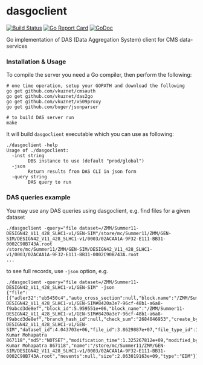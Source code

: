 # dasgoclient

[![Build Status](https://travis-ci.org/vkuznet/dasgoclient.svg?branch=master)](https://travis-ci.org/vkuznet/dasgoclient)
[![Go Report Card](https://goreportcard.com/badge/github.com/vkuznet/dasgoclient)](https://goreportcard.com/report/github.com/vkuznet/dasgoclient)
[![GoDoc](https://godoc.org/github.com/vkuznet/dasgoclient?status.svg)](https://godoc.org/github.com/vkuznet/dasgoclient)

Go implementation of DAS (Data Aggregation System) client for CMS data-services

### Installation & Usage

To compile the server you need a Go compiler, then perform the following:

```
# one time operation, setup your GOPATH and download the following
go get github.com/vkuznet/cmsauth
go get github.com/vkuznet/das2go
go get github.com/vkuznet/x509proxy
go get github.com/buger/jsonparser

# to build DAS server run
make
```

It will build ```dasgoclient``` executable which you can use as following:
```
./dasgoclient -help
Usage of ./dasgoclient:
  -inst string
        DBS instance to use (default "prod/global")
  -json
        Return results from DAS CLI in json form
  -query string
        DAS query to run
```

### DAS queries example
You may use any DAS queries using dasgoclient, e.g. find files for a given dataset
```
./dasgoclient -query="file dataset=/ZMM/Summer11-DESIGN42_V11_428_SLHC1-v1/GEN-SIM"/store/mc/Summer11/ZMM/GEN-SIM/DESIGN42_V11_428_SLHC1-v1/0003/02ACAA1A-9F32-E111-BB31-0002C90B743A.root
/store/mc/Summer11/ZMM/GEN-SIM/DESIGN42_V11_428_SLHC1-v1/0003/02ACAA1A-9F32-E111-BB31-0002C90B743A.root
...
```
to see full records, use `-json` option, e.g.
```
./dasgoclient -query="file dataset=/ZMM/Summer11-DESIGN42_V11_428_SLHC1-v1/GEN-SIM" -json
{"file":[{"adler32":"eb5450c4","auto_cross_section":null,"block.name":"/ZMM/Summer11-DESIGN42_V11_428_SLHC1-v1/GEN-SIM#8420a3e7-96cf-48b1-a6a8-f9abcd3de8ef","block_id":5.959551e+06,"block_name":"/ZMM/Summer11-DESIGN42_V11_428_SLHC1-v1/GEN-SIM#8420a3e7-96cf-48b1-a6a8-f9abcd3de8ef","branch_hash_id":null,"check_sum":"2684046953","create_by":"cmsprod@cmsprod01.hep.wisc.edu","created_by":"cmsprod@cmsprod01.hep.wisc.edu","creation_date":1.325221208e+09,"creation_time":1.325221208e+09,"dataset":"/ZMM/Summer11-DESIGN42_V11_428_SLHC1-v1/GEN-SIM","dataset_id":4.043703e+06,"file_id":3.8629887e+07,"file_type_id":1,"is_file_valid":1,"last_modification_date":1.325267812e+09,"last_modified_by":"/DC=org/DC=doegrids/OU=People/CN=Ajit Kumar Mohapatra 867118","md5":"NOTSET","modification_time":1.325267812e+09,"modified_by":"/DC=org/DC=doegrids/OU=People/CN=Ajit Kumar Mohapatra 867118","name":"/store/mc/Summer11/ZMM/GEN-SIM/DESIGN42_V11_428_SLHC1-v1/0003/02ACAA1A-9F32-E111-BB31-0002C90B743A.root","nevents":null,"size":2.063019163e+09,"type":"EDM"}]}
```
